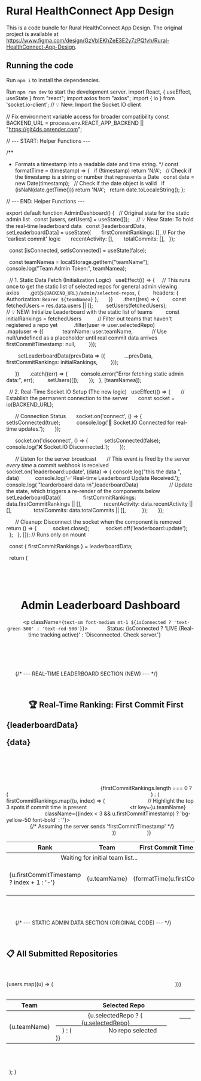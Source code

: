 
  # Rural HealthConnect App Design

  This is a code bundle for Rural HealthConnect App Design. The original project is available at https://www.figma.com/design/GzVblEKhZeE3E2y7zPQfvh/Rural-HealthConnect-App-Design.

  ## Running the code

  Run `npm i` to install the dependencies.

  Run `npm run dev` to start the development server.
  import React, { useEffect, useState } from "react";
import axios from "axios";
import { io } from 'socket.io-client'; // 💡 New: Import the Socket.IO client

// Fix environment variable access for broader compatibility
const BACKEND_URL = process.env.REACT_APP_BACKEND || "https://git4ds.onrender.com";

// --- START: Helper Functions ---

/**
 * Formats a timestamp into a readable date and time string.
 */
const formatTime = (timestamp) => {
  if (!timestamp) return 'N/A';
  // Check if the timestamp is a string or number that represents a Date
  const date = new Date(timestamp);
  // Check if the date object is valid
  if (isNaN(date.getTime())) return 'N/A';
  return date.toLocaleString(); 
};

// --- END: Helper Functions ---

export default function AdminDashboard() {
  // Original state for the static admin list
  const [users, setUsers] = useState([]);
  
  // 💡 New State: To hold the real-time leaderboard data
  const [leaderboardData, setLeaderboardData] = useState({
      firstCommitRankings: [], // For the 'earliest commit' logic
      recentActivity: [], 
      totalCommits: [],
  });

  const [isConnected, setIsConnected] = useState(false);

  const teamNamea = localStorage.getItem("teamName");
  console.log("Team Admin Token:", teamNamea);

  // 1. Static Data Fetch (Initialization Logic)
  useEffect(() => {
    // This runs once to get the static list of selected repos for general admin viewing
    axios
      .get(`${BACKEND_URL}/admin/selected-repos`, {
        headers: { Authorization: `Bearer ${teamNamea}` }, 
      })
      .then((res) => {
        const fetchedUsers = res.data.users || [];
        setUsers(fetchedUsers);
        
        // 💡 NEW: Initialize Leaderboard with the static list of teams
        const initialRankings = fetchedUsers
          // Filter out teams that haven't registered a repo yet
          .filter(user => user.selectedRepo) 
          .map(user => ({
            teamName: user.teamName,
            // Use null/undefined as a placeholder until real commit data arrives
            firstCommitTimestamp: null, 
        }));

        setLeaderboardData(prevData => ({
            ...prevData,
            firstCommitRankings: initialRankings,
        }));

      })
      .catch((err) => {
        console.error("Error fetching static admin data:", err);
        setUsers([]);
      });
  }, [teamNamea]);

  // 2. Real-Time Socket.IO Setup (The new logic)
  useEffect(() => {
      // Establish the permanent connection to the server
      const socket = io(BACKEND_URL);

      // Connection Status
      socket.on('connect', () => {
          setIsConnected(true);
          console.log('🔌 Socket.IO Connected for real-time updates.');
      });

      socket.on('disconnect', () => {
          setIsConnected(false);
          console.log('❌ Socket.IO Disconnected.');
      });

      // Listen for the server broadcast
      // This event is fired by the server *every time* a commit webhook is received
      socket.on('leaderboard:update', (data) => {
          console.log("this the data ", data)
          console.log('✅ Real-time Leaderboard Update Received.');
          console.log( "learderboard data rn",leaderboardData)
          
          // Update the state, which triggers a re-render of the components below
          setLeaderboardData({
              firstCommitRankings: data.firstCommitRankings || [], 
              recentActivity: data.recentActivity || [],
              totalCommits: data.totalCommits || [],
          });
      });

      // Cleanup: Disconnect the socket when the component is removed
      return () => {
          socket.close();
          socket.off('leaderboard:update');
      };
  }, []); // Runs only on mount

  const { firstCommitRankings } = leaderboardData;

  return (
    <div className="p-8 bg-gray-50 min-h-screen">
      
      <header className="mb-8 border-b pb-4">
        <h1 className="text-4xl font-extrabold text-indigo-700">Admin Leaderboard Dashboard</h1>
        <p className={`text-sm font-medium mt-1 ${isConnected ? 'text-green-500' : 'text-red-500'}`}>
            Status: {isConnected ? 'LIVE (Real-time tracking active)' : 'Disconnected. Check server.'}
        </p>
      </header>

      {/* --- REAL-TIME LEADERBOARD SECTION (NEW) --- */}
      <section className="bg-white p-6 rounded-xl shadow-lg mb-8">
        <h2 className="text-2xl font-semibold mb-4 text-gray-800">
            🏆 Real-Time Ranking: First Commit First    
<p>{leaderboardData}</p>
<p>{data}</p>

        </h2>
        <div className="overflow-x-auto">
            <table className="min-w-full divide-y divide-indigo-200">
                <thead className="bg-indigo-50">
                    <tr>
                        <th className="px-6 py-3 text-left text-xs font-medium text-indigo-600 uppercase tracking-wider">Rank</th>
                        <th className="px-6 py-3 text-left text-xs font-medium text-indigo-600 uppercase tracking-wider">Team</th>
                        <th className="px-6 py-3 text-left text-xs font-medium text-indigo-600 uppercase tracking-wider">First Commit Time (Earliest Wins)</th>
                    </tr>
                </thead>
                <tbody className="bg-white divide-y divide-gray-200">
                    {firstCommitRankings.length === 0 ? (
                        <tr>
                            <td colSpan="3" className="px-6 py-4 text-center text-gray-500">
                                Waiting for initial team list...
                            </td>
                        </tr>
                    ) : (
                        firstCommitRankings.map((u, index) => (
                            // Highlight the top 3 spots if commit time is present
                            <tr key={u.teamName} 
                                className={(index < 3 && u.firstCommitTimestamp) ? 'bg-yellow-50 font-bold' : ''}>
                                    <td className="px-6 py-4 whitespace-nowrap text-sm text-gray-900">
                                        {u.firstCommitTimestamp ? index + 1 : '-'}
                                    </td>
                                <td className="px-6 py-4 whitespace-nowrap text-sm text-gray-900">{u.teamName}</td>
                                {/* Assuming the server sends 'firstCommitTimestamp' */}
                                <td className="px-6 py-4 whitespace-nowrap text-sm text-gray-500">
                                    {formatTime(u.firstCommitTimestamp)}
                                </td>
                            </tr>
                        ))
                    )}
                </tbody>
            </table>
        </div>
      </section>

      {/* --- STATIC ADMIN DATA SECTION (ORIGINAL CODE) --- */}
      <section className="mt-8">
        <h2 className="text-2xl font-semibold mb-4 text-gray-800">📋 All Submitted Repositories</h2>
        <div className="overflow-x-auto bg-white p-6 rounded-xl shadow-lg">
          <table className="min-w-full divide-y divide-gray-200">
            <thead>
              <tr className="bg-gray-50">
                <th className="px-6 py-3 text-left text-xs font-medium text-gray-500 uppercase tracking-wider">Team</th>
                <th className="px-6 py-3 text-left text-xs font-medium text-gray-500 uppercase tracking-wider">Selected Repo</th>
              </tr>
            </thead>
            <tbody className="bg-white divide-y divide-gray-200">
              {users.map((u) => (
                <tr key={u._id}>
                  <td className="px-6 py-4 whitespace-nowrap text-sm text-gray-900">{u.teamName}</td>
                  <td className="px-6 py-4 whitespace-nowrap text-sm text-blue-600">
                    {u.selectedRepo ? (
                      <a href={u.selectedRepo} target="_blank" rel="noreferrer" className="hover:underline">
                        {u.selectedRepo}
                      </a>
                    ) : (
                      <span className="text-gray-500">No repo selected</span>
                    )}
                  </td>
                </tr>
              ))}
            </tbody>
          </table>
        </div>
      </section>
    </div>
  );
}
